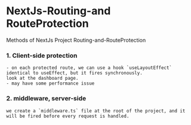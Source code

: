 # NextJs-Routing-and RouteProtection
Methods of NextJs Project Routing-and-RouteProtection
### 1. Client-side protection
    - on each protected route, we can use a hook `useLayoutEffect` identical to useEffect, but it fires synchronously.
    look at the dashboard page.
    - may have some performance issue
### 2. middleware, server-side
    we create a `middleware.ts` file at the root of the project, and it will be fired before every request is handled.
